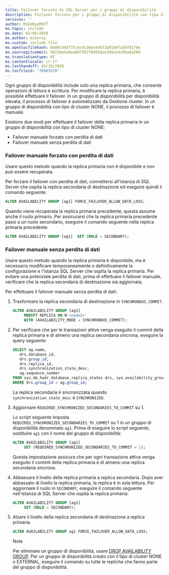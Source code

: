 ```yaml
---
title: Failover forzato di SQL Server per i gruppi di disponibilità
description: Failover forzato per i gruppi di disponibilità con tipo di cluster NONE
services: ''
author: MikeRayMSFT
ms.topic: include
ms.date: 02/05/2018
ms.author: mikeray
ms.custom: include file
ms.openlocfilehash: 6b00c445f75c4cdc36e34d471b01d4fa56f81f9e
ms.sourcegitcommit: 58158eda0aa0d7f87f9d958ae349a14c0ba8a209
ms.translationtype: HT
ms.contentlocale: it-IT
ms.lasthandoff: 03/30/2020
ms.locfileid: "70963578"
---
```

Ogni gruppo di disponibilità include solo una replica primaria, che consente operazioni di lettura e scrittura. Per modificare la replica primaria, è possibile effettuare il failover. In un gruppo di disponibilità per disponibilità elevata, il processo di failover è automatizzato da Gestione cluster. In un gruppo di disponibilità con tipo di cluster NONE, il processo di failover è manuale. 

Esistono due modi per effettuare il failover della replica primaria in un gruppo di disponibilità con tipo di cluster NONE:

- Failover manuale forzato con perdita di dati
- Failover manuale senza perdita di dati

### <a name="forced-manual-failover-with-data-loss"></a>Failover manuale forzato con perdita di dati

Usare questo metodo quando la replica primaria non è disponibile e non può essere recuperata. 

Per forzare il failover con perdita di dati, connettersi all'istanza di SQL Server che ospita la replica secondaria di destinazione ed eseguire quindi il comando seguente:

```SQL
ALTER AVAILABILITY GROUP [ag1] FORCE_FAILOVER_ALLOW_DATA_LOSS;
```

Quando viene recuperata la replica primaria precedente, questa assume anche il ruolo primario. Per assicurarsi che la replica primaria precedente passi a un ruolo secondario, eseguire il comando seguente nella replica primaria precedente.

```SQL
ALTER AVAILABILITY GROUP [ag1]  SET (ROLE = SECONDARY);
```

### <a name="manual-failover-without-data-loss"></a>Failover manuale senza perdita di dati

Usare questo metodo quando la replica primaria è disponibile, ma è necessario modificare temporaneamente o definitivamente la configurazione e l'istanza SQL Server che ospita la replica primaria. Per evitare una potenziale perdita di dati, prima di effettuare il failover manuale, verificare che la replica secondaria di destinazione sia aggiornata. 

Per effettuare il failover manuale senza perdita di dati:

1. Trasformare la replica secondaria di destinazione in `SYNCHRONOUS_COMMIT`.

   ```SQL
   ALTER AVAILABILITY GROUP [ag1] 
        MODIFY REPLICA ON N'<node2>' 
        WITH (AVAILABILITY_MODE = SYNCHRONOUS_COMMIT);
   ```

2. Per verificare che per le transazioni attive venga eseguito il commit della replica primaria e di almeno una replica secondaria sincrona, eseguire la query seguente: 

   ```SQL
   SELECT ag.name, 
      drs.database_id, 
      drs.group_id, 
      drs.replica_id, 
      drs.synchronization_state_desc, 
      ag.sequence_number
   FROM sys.dm_hadr_database_replica_states drs, sys.availability_groups ag
   WHERE drs.group_id = ag.group_id; 
   ```

   La replica secondaria è sincronizzata quando `synchronization_state_desc` è `SYNCHRONIZED`.

3. Aggiornare `REQUIRED_SYNCHRONIZED_SECONDARIES_TO_COMMIT` su 1.

   Lo script seguente imposta `REQUIRED_SYNCHRONIZED_SECONDARIES_TO_COMMIT` su 1 in un gruppo di disponibilità denominato `ag1`. Prima di eseguire lo script seguente, sostituire `ag1` con il nome del gruppo di disponibilità:

   ```SQL
   ALTER AVAILABILITY GROUP [ag1] 
        SET (REQUIRED_SYNCHRONIZED_SECONDARIES_TO_COMMIT = 1);
   ```

   Questa impostazione assicura che per ogni transazione attiva venga eseguito il commit della replica primaria e di almeno una replica secondaria sincrona. 

4. Abbassare il livello della replica primaria a replica secondaria. Dopo aver abbassato di livello la replica primaria, la replica è in sola lettura. Per aggiornare il ruolo in `SECONDARY`, eseguire il comando seguente nell'istanza di SQL Server che ospita la replica primaria:

   ```SQL
   ALTER AVAILABILITY GROUP [ag1] 
        SET (ROLE = SECONDARY); 
   ```

5. Alzare il livello della replica secondaria di destinazione a replica primaria. 

   ```SQL
   ALTER AVAILABILITY GROUP ag1 FORCE_FAILOVER_ALLOW_DATA_LOSS; 
   ```  

   > [!NOTE] 
   > Per eliminare un gruppo di disponibilità, usare [DROP AVAILABILITY GROUP](https://docs.microsoft.com/sql/t-sql/statements/drop-availability-group-transact-sql). Per un gruppo di disponibilità creato con il tipo di cluster NONE o EXTERNAL, eseguire il comando su tutte le repliche che fanno parte del gruppo di disponibilità.
